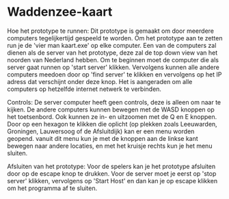 # Waddenzee-kaart
 
Hoe het prototype te runnen:
Dit prototype is gemaakt om door meerdere computers tegelijkertijd gespeeld te worden. Om het prototype aan te zetten run je de 'vier man kaart.exe' op elke computer.
Een van de computers zal dienen als de server van het prototype, deze zal de top down view van het noorden van Nederland hebben. 
Om te beginnen moet de computer die als server gaat runnen op 'start server' klikken.
Vervolgens kunnen alle andere computers meedoen door op 'find server' te klikken en vervolgens op het IP adress dat verschijnt onder deze knop. 
Het is aangeraden om alle computers op hetzelfde internet netwerk te verbinden.

Controls:
De server computer heeft geen controls, deze is alleen om naar te kijken.
De andere computers kunnen bewegen met de WASD knoppen op het toetsenbord.
Ook kunnen ze in- en uitzoomen met de Q en E knoppen. 
Door op een hexagon te klikken die oplicht (op plekken zoals Leeuwarden, Groningen, Lauwersoog of de Afsluitdijk) kan er een menu worden geopend.
vanuit dit menu kun je met de knoppen aan de linkse kant bewegen naar andere locaties, en met het kruisje rechts kun je het menu sluiten.

Afsluiten van het prototype:
Voor de spelers kan je het prototype afsluiten door op de escape knop te drukken.
Voor de server moet je eerst op 'stop server' klikken, vervolgens op 'Start Host' en dan kan je op escape klikken om het programma af te sluiten.
